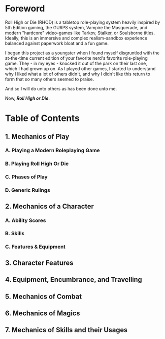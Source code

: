 # Foreword
Roll High or Die (RHOD) is a tabletop role-playing system heavily inspired by 5th Edition gaming, the GURPS system, Vampire the Masquerade, and modern "hardcore" video-games like Tarkov, Stalker, or Soulsborne titles. Ideally, this is an immersive and complex realism-sandbox experience balanced against paperwork bloat and a fun game.

I began this project as a youngster when I found myself disgruntled with the at-the-time current edition of your favorite nerd's favorite role-playing game. They - in my eyes - knocked it out of the park on their last one, which I had grown up on. As I played other games, I started to understand why I liked what a lot of others didn't, and why I didn't like this return to form that so many others seemed to praise.

And so I will do unto others as has been done unto me. 

Now, ***Roll High or Die***.

# Table of Contents
## 1. Mechanics of Play
### A. Playing a Modern Roleplaying Game
### B. Playing Roll High Or Die
### C. Phases of Play
### D. Generic Rulings
## 2. Mechanics of a Character 
### A. Ability Scores
### B. Skills
### C. Features & Equipment
## 3. Character Features
## 4. Equipment, Encumbrance, and Travelling
## 5. Mechanics of Combat
## 6. Mechanics of Magics
## 7. Mechanics of Skills and their Usages